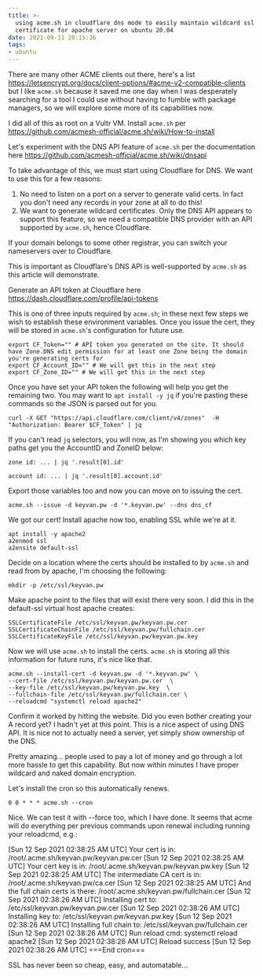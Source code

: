 ```yaml
---
title: >-
  using acme.sh in cloudflare dns mode to easily maintain wildcard ssl
  certificate for apache server on ubuntu 20.04
date: 2021-09-11 20:15:36
tags:
- ubuntu
---
```


There are many other ACME clients out there, here's a list https://letsencrypt.org/docs/client-options/#acme-v2-compatible-clients but I like
`acme.sh` because it saved me one day when I was desperately searching for a tool I could use without having to fumble with
package managers, so we will explore some more of its capabilities now.

I did all of this as root on a Vultr VM. Install `acme.sh` per https://github.com/acmesh-official/acme.sh/wiki/How-to-install

Let's experiment with the DNS API feature of `acme.sh` per the documentation here https://github.com/acmesh-official/acme.sh/wiki/dnsapi

To take advantage of this, we must start using Cloudflare for DNS. We want to use this for a few reasons:

1. No need to listen on a port on a server to generate valid certs. In fact you don't need any records in your zone at all to do this!
2. We want to generate wildcard certificates. Only the DNS API appears to support this feature, so we need a compatible DNS provider with an API supported by `acme.sh`, hence Cloudflare.

If your domain belongs to some other registrar, you can switch your nameservers over to Cloudflare.

This is important as Cloudflare's DNS API is well-supported by `acme.sh` as this article will demonstrate.

Generate an API token at Cloudflare here https://dash.cloudflare.com/profile/api-tokens

This is one of three inputs required by `acme.sh`; in these next few steps we wish to establish these environment variables. Once you issue the cert, they will be stored in `acme.sh`'s configuration for future use.

```
export CF_Token="" # API token you generated on the site. It should have Zone.DNS edit permission for at least one Zone being the domain you're generating certs for
export CF_Account_ID="" # We will get this in the next step
export CF_Zone_ID="" # We will get this in the next step
```

Once you have set your API token the following will help you get the remaining two. You may want to `apt install -y jq` if you're pasting these commands so the JSON is parsed out for you.

```
curl -X GET "https://api.cloudflare.com/client/v4/zones"  -H "Authorization: Bearer $CF_Token" | jq
```

If you can't read `jq` selectors, you will now, as I'm showing you which key paths get you the AccountID and ZoneID below:

```
zone id: ... | jq '.result[0].id'
```

```
account id: ... | jq '.result[0].account.id'
```

Export those variables too and now you can move on to issuing the cert.

```
acme.sh --issue -d keyvan.pw -d '*.keyvan.pw' --dns dns_cf
```

We got our cert! Install apache now too, enabling SSL while we're at it.

```
apt install -y apache2
a2enmod ssl
a2ensite default-ssl
```

Decide on a location where the certs should be installed to by `acme.sh` and read from by apache, I'm choosing the following:

`mkdir -p /etc/ssl/keyvan.pw`

Make apache point to the files that will exist there very soon. I did this in the default-ssl virtual host apache creates:

```
SSLCertificateFile /etc/ssl/keyvan.pw/keyvan.pw.cer
SSLCertificateChainFile /etc/ssl/keyvan.pw/fullchain.cer
SSLCertificateKeyFile /etc/ssl/keyvan.pw/keyvan.pw.key
```

Now we will use `acme.sh` to install the certs. `acme.sh` is storing all this information for future runs, it's nice like that.

```
acme.sh --install-cert -d keyvan.pw -d '*.keyvan.pw' \
--cert-file /etc/ssl/keyvan.pw/keyvan.pw.cer  \
--key-file /etc/ssl/keyvan.pw/keyvan.pw.key  \
--fullchain-file /etc/ssl/keyvan.pw/fullchain.cer \
--reloadcmd "systemctl reload apache2"
```

Confirm it worked by hitting the website. Did you even bother creating your A record yet? I hadn't yet at this point. This is a nice aspect of using DNS API. It is nice not to actually need a server, yet simply show ownership of the DNS.

Pretty amazing... people used to pay a lot of money and go through a lot more hassle to get this capability. But now within minutes I have proper wildcard and naked domain encryption.

Let's install the cron so this automatically renews.


```
0 0 * * * acme.sh --cron
```

Nice. We can test it with --force too, which I have done. It seems that acme will do everything per previous commands upon renewal including running your reloadcmd, e.g.:

[Sun 12 Sep 2021 02:38:25 AM UTC] Your cert is in: /root/.acme.sh/keyvan.pw/keyvan.pw.cer
[Sun 12 Sep 2021 02:38:25 AM UTC] Your cert key is in: /root/.acme.sh/keyvan.pw/keyvan.pw.key
[Sun 12 Sep 2021 02:38:25 AM UTC] The intermediate CA cert is in: /root/.acme.sh/keyvan.pw/ca.cer
[Sun 12 Sep 2021 02:38:25 AM UTC] And the full chain certs is there: /root/.acme.sh/keyvan.pw/fullchain.cer
[Sun 12 Sep 2021 02:38:26 AM UTC] Installing cert to: /etc/ssl/keyvan.pw/keyvan.pw.cer
[Sun 12 Sep 2021 02:38:26 AM UTC] Installing key to: /etc/ssl/keyvan.pw/keyvan.pw.key
[Sun 12 Sep 2021 02:38:26 AM UTC] Installing full chain to: /etc/ssl/keyvan.pw/fullchain.cer
[Sun 12 Sep 2021 02:38:26 AM UTC] Run reload cmd: systemctl reload apache2
[Sun 12 Sep 2021 02:38:26 AM UTC] Reload success
[Sun 12 Sep 2021 02:38:26 AM UTC] ===End cron===

SSL has never been so cheap, easy, and automatable...
